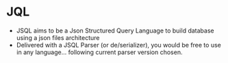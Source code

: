 # JQL
- JSQL aims to be a Json Structured Query Language to build database using a json files architecture
- Delivered with a JSQL Parser (or de/serializer), you would be free to use in any language... following current parser version chosen.
